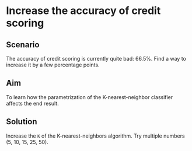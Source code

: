 # Increase the accuracy of credit scoring

## Scenario 

The accuracy of credit scoring is currently quite bad: 66.5%. Find a way to increase it by a few percentage points. 

## Aim 

​To learn how the parametrization of the K-nearest-neighbor classifier affects the end result.

## Solution

Increase the `K` of the K-nearest-neighbors algorithm. Try multiple numbers (5, 10, 15, 25, 50).